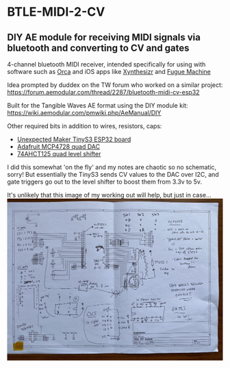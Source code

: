 # BTLE-MIDI-2-CV
DIY AE module for receiving MIDI signals via bluetooth and converting to CV and gates
---


4-channel bluetooth MIDI receiver, intended specifically for using with software such as [Orca](https://git.sr.ht/~rabbits/orca) and iOS apps like [Xynthesizr](https://apps.apple.com/us/app/xynthesizr/id720810459) and [Fugue Machine](https://apps.apple.com/us/app/fugue-machine-midi-sequencer/id1014191410)

Idea prompted by duddex on the TW forum who worked on a similar project: https://forum.aemodular.com/thread/2287/bluetooth-midi-cv-esp32

Built for the Tangible Waves AE format using the DIY module kit: https://wiki.aemodular.com/pmwiki.php/AeManual/DIY

Other required bits in addition to wires, resistors, caps:
- [Unexpected Maker TinyS3 ESP32 board](https://esp32s3.com/)
- [Adafruit MCP4728 quad DAC](https://learn.adafruit.com/adafruit-mcp4728-i2c-quad-dac)
- [74AHCT125 quad level shifter](https://www.adafruit.com/product/1787)


I did this somewhat 'on the fly' and my notes are chaotic so no schematic, sorry!
But essentially the TinyS3 sends CV values to the DAC over I2C,
and gate triggers go out to the level shifter to boost them from 3.3v to 5v.

It's unlikely that this image of my working out will help, but just in case...
![notes](IMG_1891.jpg)
